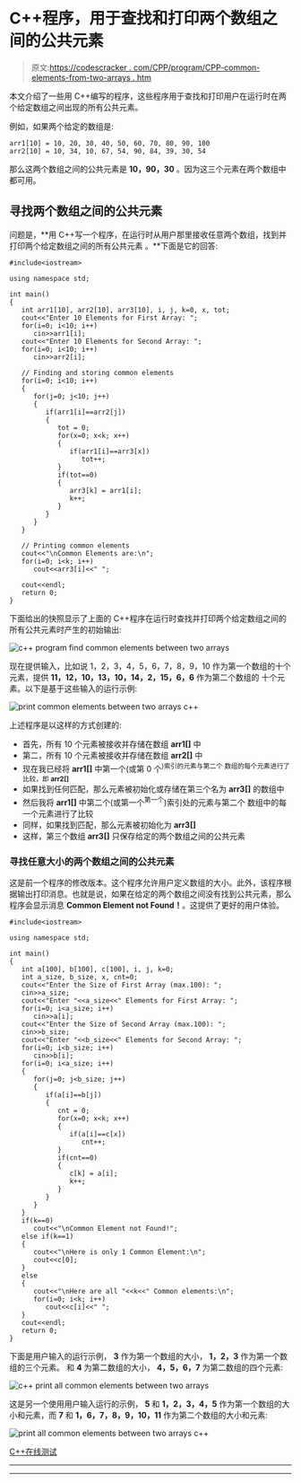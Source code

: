 # C++程序，用于查找和打印两个数组之间的公共元素

> 原文:[https://codescracker . com/CPP/program/CPP-common-elements-from-two-arrays . htm](https://codescracker.com/cpp/program/cpp-common-elements-from-two-arrays.htm)

本文介绍了一些用 C++编写的程序，这些程序用于查找和打印用户在运行时在两个给定数组之间出现的所有公共元素。

例如，如果两个给定的数组是:

```
arr1[10] = 10, 20, 30, 40, 50, 60, 70, 80, 90, 100
arr2[10] = 10, 34, 10, 67, 54, 90, 84, 39, 30, 54
```

那么这两个数组之间的公共元素是 **10，90，30** 。因为这三个元素在两个数组中都可用。

## 寻找两个数组之间的公共元素

问题是，**用 C++写一个程序，在运行时从用户那里接收任意两个数组，找到并打印两个给定数组之间的所有公共元素 。**下面是它的回答:

```
#include<iostream>

using namespace std;

int main()
{
   int arr1[10], arr2[10], arr3[10], i, j, k=0, x, tot;
   cout<<"Enter 10 Elements for First Array: ";
   for(i=0; i<10; i++)
      cin>>arr1[i];
   cout<<"Enter 10 Elements for Second Array: ";
   for(i=0; i<10; i++)
      cin>>arr2[i];

   // Finding and storing common elements
   for(i=0; i<10; i++)
   {
      for(j=0; j<10; j++)
      {
         if(arr1[i]==arr2[j])
         {
            tot = 0;
            for(x=0; x<k; x++)
            {
               if(arr1[i]==arr3[x])
                  tot++;
            }
            if(tot==0)
            {
               arr3[k] = arr1[i];
               k++;
            }
         }
      }
   }

   // Printing common elements
   cout<<"\nCommon Elements are:\n";
   for(i=0; i<k; i++)
      cout<<arr3[i]<<" ";

   cout<<endl;
   return 0;
}
```

下面给出的快照显示了上面的 C++程序在运行时查找并打印两个给定数组之间的所有公共元素时产生的初始输出:

![c++ program find common elements between two arrays](../Images/eedc35474aa6ca3a4f829890e347e673.png)

现在提供输入，比如说 1，2，3，4，5，6，7，8，9，10 作为第一个数组的十个元素，提供 **11，12，10，13，10，14，2，15，6，6** 作为第二个数组的 十个元素。以下是基于这些输入的运行示例:

![print common elements between two arrays c++](../Images/6b52a7af1f1fe49e5867ecf8e4a0d0f7.png)

上述程序是以这样的方式创建的:

*   首先，所有 10 个元素被接收并存储在数组 **arr1[]** 中
*   第二，所有 10 个元素被接收并存储在数组 **arr2[]** 中
*   现在我已经将 **arr1[]** 中第一个(或第 0 个<sup>)索引的元素与第二个 数组的每个元素进行了比较，即 **arr2[]**</sup>
*   如果找到任何匹配，那么元素被初始化或存储在第三个名为 **arr3[]** 的数组中
*   然后我将 **arr1[]** 中第二个(或第一个<sup>第一个</sup>)索引处的元素与第二个 数组中的每一个元素进行了比较
*   同样，如果找到匹配，那么元素被初始化为 **arr3[]**
*   这样，第三个数组 **arr3[]** 只保存给定的两个数组之间的公共元素

### 寻找任意大小的两个数组之间的公共元素

这是前一个程序的修改版本。这个程序允许用户定义数组的大小。此外，该程序根据输出打印消息。也就是说，如果在给定的两个数组之间没有找到公共元素，那么程序会显示消息 **Common Element not Found！**。这提供了更好的用户体验。

```
#include<iostream>

using namespace std;

int main()
{
   int a[100], b[100], c[100], i, j, k=0;
   int a_size, b_size, x, cnt=0;
   cout<<"Enter the Size of First Array (max.100): ";
   cin>>a_size;
   cout<<"Enter "<<a_size<<" Elements for First Array: ";
   for(i=0; i<a_size; i++)
      cin>>a[i];
   cout<<"Enter the Size of Second Array (max.100): ";
   cin>>b_size;
   cout<<"Enter "<<b_size<<" Elements for Second Array: ";
   for(i=0; i<b_size; i++)
      cin>>b[i];
   for(i=0; i<a_size; i++)
   {
      for(j=0; j<b_size; j++)
      {
         if(a[i]==b[j])
         {
            cnt = 0;
            for(x=0; x<k; x++)
            {
               if(a[i]==c[x])
                  cnt++;
            }
            if(cnt==0)
            {
               c[k] = a[i];
               k++;
            }
         }
      }
   }
   if(k==0)
      cout<<"\nCommon Element not Found!";
   else if(k==1)
   {
      cout<<"\nHere is only 1 Common Element:\n";
      cout<<c[0];
   }
   else
   {
      cout<<"\nHere are all "<<k<<" Common elements:\n";
      for(i=0; i<k; i++)
         cout<<c[i]<<" ";
   }
   cout<<endl;
   return 0;
}
```

下面是用户输入的运行示例， **3** 作为第一个数组的大小， **1，2，3** 作为第一个数组的三个元素。 和 **4** 为第二数组的大小， **4，5，6，7** 为第二数组的四个元素:

![c++ print all common elements between two arrays](../Images/77e4feb15c9154b962b57d0e76b41a8f.png)

这是另一个使用用户输入运行的示例， **5** 和 **1，2，3，4，5** 作为第一个数组的大小和元素，而 **7** 和 **1，6，7，8，9，10，11** 作为第二个数组的大小和元素:

![print all common elements between two arrays c++](../Images/8122f7fa7657be7f3876c63406810fdf.png)

[C++在线测试](/exam/showtest.php?subid=3)

* * *

* * *
